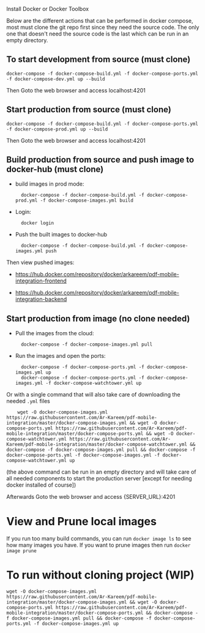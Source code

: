 Install Docker or Docker Toolbox




Below are the different actions that can be performed in docker compose, most must clone the git repo first since they need the source code. The only one that doesn't need the source code is the last which can be run in an empty directory.

## To start development from source (must clone)

    docker-compose -f docker-compose-build.yml -f docker-compose-ports.yml -f docker-compose-dev.yml up --build
    
Then Goto the web browser and access localhost:4201


## Start production from source (must clone)

    docker-compose -f docker-compose-build.yml -f docker-compose-ports.yml -f docker-compose-prod.yml up --build

Then Goto the web browser and access localhost:4201

## Build production from source and push image to docker-hub (must clone)

- build images in prod mode: 

        docker-compose -f docker-compose-build.yml -f docker-compose-prod.yml -f docker-compose-images.yml build

- Login: 
        
        docker login

- Push the built images to docker-hub 

        docker-compose -f docker-compose-build.yml -f docker-compose-images.yml push

Then view pushed images:

- https://hub.docker.com/repository/docker/arkareem/pdf-mobile-integration-frontend

- https://hub.docker.com/repository/docker/arkareem/pdf-mobile-integration-backend


## Start production from image (no clone needed)
- Pull the images from the cloud: 
        
        docker-compose -f docker-compose-images.yml pull

- Run the images and open the ports: 

        docker-compose -f docker-compose-ports.yml -f docker-compose-images.yml up
        docker-compose -f docker-compose-ports.yml -f docker-compose-images.yml -f docker-compose-watchtower.yml up

Or with a single command that will also take care of downloading the needed `.yml` files 

        wget -O docker-compose-images.yml https://raw.githubusercontent.com/Ar-Kareem/pdf-mobile-integration/master/docker-compose-images.yml && wget -O docker-compose-ports.yml https://raw.githubusercontent.com/Ar-Kareem/pdf-mobile-integration/master/docker-compose-ports.yml && wget -O docker-compose-watchtower.yml https://raw.githubusercontent.com/Ar-Kareem/pdf-mobile-integration/master/docker-compose-watchtower.yml && docker-compose -f docker-compose-images.yml pull && docker-compose -f docker-compose-ports.yml -f docker-compose-images.yml -f docker-compose-watchtower.yml up

(the above command can be run in an empty directory and will take care of all needed components to start the production server [except for needing docker installed of course])

Afterwards Goto the web browser and access {SERVER_URL}:4201


# View and Prune local images

If you run too many build commands, you can run `docker image ls` to see how many images you have.
If you want to prune images then run `docker image prune`


# To run without cloning project (WIP)
`wget -O docker-compose-images.yml https://raw.githubusercontent.com/Ar-Kareem/pdf-mobile-integration/master/docker-compose-images.yml && wget -O docker-compose-ports.yml https://raw.githubusercontent.com/Ar-Kareem/pdf-mobile-integration/master/docker-compose-ports.yml && docker-compose -f docker-compose-images.yml pull && docker-compose -f docker-compose-ports.yml -f docker-compose-images.yml up`
